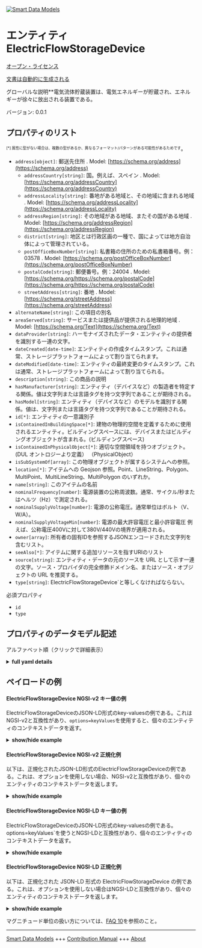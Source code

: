 <!-- 10-Header -->    
[![Smart Data Models](https://smartdatamodels.org/wp-content/uploads/2022/01/SmartDataModels_logo.png "Logo")](https://smartdatamodels.org)    
エンティティElectricFlowStorageDevice    
===============================<!-- /10-Header -->    
<!-- 15-License -->    
[オープン・ライセンス](https://github.com/smart-data-models//dataModel.S4BLDG/blob/master/ElectricFlowStorageDevice/LICENSE.md)    
[文書は自動的に生成される](https://docs.google.com/presentation/d/e/2PACX-1vTs-Ng5dIAwkg91oTTUdt8ua7woBXhPnwavZ0FxgR8BsAI_Ek3C5q97Nd94HS8KhP-r_quD4H0fgyt3/pub?start=false&loop=false&delayms=3000#slide=id.gb715ace035_0_60)    
<!-- /15-License -->    
<!-- 20-Description -->    
グローバルな説明**電気流体貯蔵装置は、電気エネルギーが貯蔵され、エネルギーが徐々に放出される装置である。    
バージョン: 0.0.1    
<!-- /20-Description -->    
<!-- 30-PropertiesList -->    
## プロパティのリスト    
<sup><sub>[*] 属性に型がない場合は、複数の型があるか、異なるフォーマット/パターンがある可能性があるためです</sub></sup>。    
- `address[object]`: 郵送先住所  . Model: [https://schema.org/address](https://schema.org/address)	- `addressCountry[string]`: 国。例えば、スペイン  . Model: [https://schema.org/addressCountry](https://schema.org/addressCountry)    
	- `addressLocality[string]`: 番地がある地域と、その地域に含まれる地域  . Model: [https://schema.org/addressLocality](https://schema.org/addressLocality)    
	- `addressRegion[string]`: その地域がある地域、またその国がある地域  . Model: [https://schema.org/addressRegion](https://schema.org/addressRegion)    
	- `district[string]`: 地区とは行政区画の一種で、国によっては地方自治体によって管理されている。      
	- `postOfficeBoxNumber[string]`: 私書箱の住所のための私書箱番号。例：03578  . Model: [https://schema.org/postOfficeBoxNumber](https://schema.org/postOfficeBoxNumber)    
	- `postalCode[string]`: 郵便番号。例：24004  . Model: [https://schema.org/https://schema.org/postalCode](https://schema.org/https://schema.org/postalCode)    
	- `streetAddress[string]`: 番地  . Model: [https://schema.org/streetAddress](https://schema.org/streetAddress)    
- `alternateName[string]`: この項目の別名  - `areaServed[string]`: サービスまたは提供品が提供される地理的地域  . Model: [https://schema.org/Text](https://schema.org/Text)- `dataProvider[string]`: ハーモナイズされたデータ・エンティティの提供者を識別する一連の文字。  - `dateCreated[date-time]`: エンティティの作成タイムスタンプ。これは通常、ストレージプラットフォームによって割り当てられます。  - `dateModified[date-time]`: エンティティの最終変更のタイムスタンプ。これは通常、ストレージプラットフォームによって割り当てられる。  - `description[string]`: この商品の説明  - `hasManufacturer[string]`: エンティティ（デバイスなど）の製造者を特定する関係。値は文字列または言語タグを持つ文字列であることが期待される。  - `hasModel[string]`: エンティティ（デバイスなど）のモデルを識別する関係。値は、文字列または言語タグを持つ文字列であることが期待される。  - `id[*]`: エンティティの一意識別子  - `isContainedInBuildingSpace[*]`: 建物の物理的空間を定義するために使用されるエンティティ。ビルディングスペースには、デバイスまたはビルディングオブジェクトが含まれる。(ビルディングスペース)  - `isContainedInPhysicalObject[*]`: 適切な空間領域を持つオブジェクト。  (DUL オントロジーより定義） （PhysicalObject）  - `isSubSystemOf[array]`: この物理オブジェクトが属するシステムへの参照。  - `location[*]`: アイテムへの Geojson 参照。Point、LineString、Polygon、MultiPoint、MultiLineString、MultiPolygon のいずれか。  - `name[string]`: このアイテムの名前  - `nominalFrequency[number]`: 電源装置の公称周波数。通常、サイクル/秒またはヘルツ（Hz）で測定される。  - `nominalSupplyVoltage[number]`: 電源の公称電圧。通常単位はボルト（V、W/A）。  - `nominalSupplyVoltageMin[number]`: 電源の最大許容電圧と最小許容電圧 例えば、公称電圧400Vに対して380V/440Vの境界が適用される。  - `owner[array]`: 所有者の固有IDを参照するJSONエンコードされた文字列を含むリスト。  - `seeAlso[*]`: アイテムに関する追加リソースを指すURIのリスト  - `source[string]`: エンティティ・データの元のソースを URL として示す一連の文字。ソース・プロバイダの完全修飾ドメイン名、またはソース・オブジェクトの URL を推奨する。  - `type[string]`: ElectricFlowStorageDevice`と等しくなければならない。  <!-- /30-PropertiesList -->    
<!-- 35-RequiredProperties -->    
必須プロパティ    
- `id`  - `type`  <!-- /35-RequiredProperties -->    
<!-- 40-RequiredProperties -->    
<!-- /40-RequiredProperties -->    
<!-- 50-DataModelHeader -->    
## プロパティのデータモデル記述    
アルファベット順（クリックで詳細表示）    
<!-- /50-DataModelHeader -->    
<!-- 60-ModelYaml -->    
<details><summary><strong>full yaml details</strong></summary>      
```yaml    
ElectricFlowStorageDevice:      
  description: An electric flow storage device is a device in which electrical energy is stored and from which energy may be progressively released.      
  properties:      
    address:      
      description: The mailing address      
      properties:      
        addressCountry:      
          description: 'The country. For example, Spain'      
          type: string      
          x-ngsi:      
            model: https://schema.org/addressCountry      
            type: Property      
        addressLocality:      
          description: 'The locality in which the street address is, and which is in the region'      
          type: string      
          x-ngsi:      
            model: https://schema.org/addressLocality      
            type: Property      
        addressRegion:      
          description: 'The region in which the locality is, and which is in the country'      
          type: string      
          x-ngsi:      
            model: https://schema.org/addressRegion      
            type: Property      
        district:      
          description: 'A district is a type of administrative division that, in some countries, is managed by the local government'      
          type: string      
          x-ngsi:      
            type: Property      
        postOfficeBoxNumber:      
          description: 'The post office box number for PO box addresses. For example, 03578'      
          type: string      
          x-ngsi:      
            model: https://schema.org/postOfficeBoxNumber      
            type: Property      
        postalCode:      
          description: 'The postal code. For example, 24004'      
          type: string      
          x-ngsi:      
            model: https://schema.org/https://schema.org/postalCode      
            type: Property      
        streetAddress:      
          description: The street address      
          type: string      
          x-ngsi:      
            model: https://schema.org/streetAddress      
            type: Property      
        streetNr:      
          description: Number identifying a specific property on a public street      
          type: string      
          x-ngsi:      
            type: Property      
      type: object      
      x-ngsi:      
        model: https://schema.org/address      
        type: Property      
    alternateName:      
      description: An alternative name for this item      
      type: string      
      x-ngsi:      
        type: Property      
    areaServed:      
      description: The geographic area where a service or offered item is provided      
      type: string      
      x-ngsi:      
        model: https://schema.org/Text      
        type: Property      
    dataProvider:      
      description: A sequence of characters identifying the provider of the harmonised data entity      
      type: string      
      x-ngsi:      
        type: Property      
    dateCreated:      
      description: Entity creation timestamp. This will usually be allocated by the storage platform      
      format: date-time      
      type: string      
      x-ngsi:      
        type: Property      
    dateModified:      
      description: Timestamp of the last modification of the entity. This will usually be allocated by the storage platform      
      format: date-time      
      type: string      
      x-ngsi:      
        type: Property      
    description:      
      description: A description of this item      
      type: string      
      x-ngsi:      
        type: Property      
    hasManufacturer:      
      description: 'A relationship identifying the manufacturer of an entity (e.g., device). The value is expected to be a string or a string with language tag'      
      type: string      
      x-ngsi:      
        type: Property      
    hasModel:      
      description: 'A relationship identifying the model of an entity (e.g., device). The value is expected to be a string or a string with language tag'      
      type: string      
      x-ngsi:      
        type: Property      
    id:      
      anyOf:      
        - description: Identifier format of any NGSI entity      
          maxLength: 256      
          minLength: 1      
          pattern: ^[\w\-\.\{\}\$\+\*\[\]`|~^@!,:\\]+$      
          type: string      
          x-ngsi:      
            type: Property      
        - description: Identifier format of any NGSI entity      
          format: uri      
          type: string      
          x-ngsi:      
            type: Property      
      description: Unique identifier of the entity      
      x-ngsi:      
        type: Property      
    isContainedInBuildingSpace:      
      anyOf:      
        - description: Identifier format of any NGSI entity      
          maxLength: 256      
          minLength: 1      
          pattern: ^[\w\-\.\{\}\$\+\*\[\]`|~^@!,:\\]+$      
          type: string      
          x-ngsi:      
            type: Property      
        - description: Identifier format of any NGSI entity      
          format: uri      
          type: string      
          x-ngsi:      
            type: Property      
      description: An entity used to define the physical spaces of the building. A building space contains devices or building objects. (BuildingSpace)      
      x-ngsi:      
        type: Property      
    isContainedInPhysicalObject:      
      anyOf:      
        - description: Identifier format of any NGSI entity      
          maxLength: 256      
          minLength: 1      
          pattern: ^[\w\-\.\{\}\$\+\*\[\]`|~^@!,:\\]+$      
          type: string      
          x-ngsi:      
            type: Property      
        - description: Identifier format of any NGSI entity      
          format: uri      
          type: string      
          x-ngsi:      
            type: Property      
      description: Any Object that has a proper space region.  (Definition extracted from DUL ontology) (PhysicalObject)      
      x-ngsi:      
        type: Property      
    isSubSystemOf:      
      description: A reference to a system(s) that this Physical Object is part of      
      items:      
        anyOf:      
          - description: Identifier format of any NGSI entity      
            maxLength: 256      
            minLength: 1      
            pattern: ^[\w\-\.\{\}\$\+\*\[\]`|~^@!,:\\]+$      
            type: string      
            x-ngsi:      
              type: Property      
          - description: Identifier format of any NGSI entity      
            format: uri      
            type: string      
            x-ngsi:      
              type: Property      
        description: Unique identifier of the entity      
        x-ngsi:      
          type: Property      
      type: array      
      x-ngsi:      
        type: Relationship      
    location:      
      description: 'Geojson reference to the item. It can be Point, LineString, Polygon, MultiPoint, MultiLineString or MultiPolygon'      
      oneOf:      
        - description: Geojson reference to the item. Point      
          properties:      
            bbox:      
              items:      
                type: number      
              minItems: 4      
              type: array      
            coordinates:      
              items:      
                type: number      
              minItems: 2      
              type: array      
            type:      
              enum:      
                - Point      
              type: string      
          required:      
            - type      
            - coordinates      
          title: GeoJSON Point      
          type: object      
          x-ngsi:      
            type: GeoProperty      
        - description: Geojson reference to the item. LineString      
          properties:      
            bbox:      
              items:      
                type: number      
              minItems: 4      
              type: array      
            coordinates:      
              items:      
                items:      
                  type: number      
                minItems: 2      
                type: array      
              minItems: 2      
              type: array      
            type:      
              enum:      
                - LineString      
              type: string      
          required:      
            - type      
            - coordinates      
          title: GeoJSON LineString      
          type: object      
          x-ngsi:      
            type: GeoProperty      
        - description: Geojson reference to the item. Polygon      
          properties:      
            bbox:      
              items:      
                type: number      
              minItems: 4      
              type: array      
            coordinates:      
              items:      
                items:      
                  items:      
                    type: number      
                  minItems: 2      
                  type: array      
                minItems: 4      
                type: array      
              type: array      
            type:      
              enum:      
                - Polygon      
              type: string      
          required:      
            - type      
            - coordinates      
          title: GeoJSON Polygon      
          type: object      
          x-ngsi:      
            type: GeoProperty      
        - description: Geojson reference to the item. MultiPoint      
          properties:      
            bbox:      
              items:      
                type: number      
              minItems: 4      
              type: array      
            coordinates:      
              items:      
                items:      
                  type: number      
                minItems: 2      
                type: array      
              type: array      
            type:      
              enum:      
                - MultiPoint      
              type: string      
          required:      
            - type      
            - coordinates      
          title: GeoJSON MultiPoint      
          type: object      
          x-ngsi:      
            type: GeoProperty      
        - description: Geojson reference to the item. MultiLineString      
          properties:      
            bbox:      
              items:      
                type: number      
              minItems: 4      
              type: array      
            coordinates:      
              items:      
                items:      
                  items:      
                    type: number      
                  minItems: 2      
                  type: array      
                minItems: 2      
                type: array      
              type: array      
            type:      
              enum:      
                - MultiLineString      
              type: string      
          required:      
            - type      
            - coordinates      
          title: GeoJSON MultiLineString      
          type: object      
          x-ngsi:      
            type: GeoProperty      
        - description: Geojson reference to the item. MultiLineString      
          properties:      
            bbox:      
              items:      
                type: number      
              minItems: 4      
              type: array      
            coordinates:      
              items:      
                items:      
                  items:      
                    items:      
                      type: number      
                    minItems: 2      
                    type: array      
                  minItems: 4      
                  type: array      
                type: array      
              type: array      
            type:      
              enum:      
                - MultiPolygon      
              type: string      
          required:      
            - type      
            - coordinates      
          title: GeoJSON MultiPolygon      
          type: object      
          x-ngsi:      
            type: GeoProperty      
      x-ngsi:      
        type: GeoProperty      
    name:      
      description: The name of this item      
      type: string      
      x-ngsi:      
        type: Property      
    nominalFrequency:      
      description: The nominal frequency of the supply. Usually measured in cycles/s or Hertz (Hz)      
      type: number      
      x-ngsi:      
        type: Property      
    nominalSupplyVoltage:      
      description: 'The nominal voltage of the supply. Usually measured in Volts (V, W/A)'      
      type: number      
      x-ngsi:      
        type: Property      
    nominalSupplyVoltageMin:      
      description: The maximum and minimum allowed voltage of the supply e.g. boundaries of 380V/440V may be applied for a nominal voltage of 400V      
      type: number      
      x-ngsi:      
        type: Property      
    owner:      
      description: A List containing a JSON encoded sequence of characters referencing the unique Ids of the owner(s)      
      items:      
        anyOf:      
          - description: Identifier format of any NGSI entity      
            maxLength: 256      
            minLength: 1      
            pattern: ^[\w\-\.\{\}\$\+\*\[\]`|~^@!,:\\]+$      
            type: string      
            x-ngsi:      
              type: Property      
          - description: Identifier format of any NGSI entity      
            format: uri      
            type: string      
            x-ngsi:      
              type: Property      
        description: Unique identifier of the entity      
        x-ngsi:      
          type: Property      
      type: array      
      x-ngsi:      
        type: Property      
    seeAlso:      
      description: list of uri pointing to additional resources about the item      
      oneOf:      
        - items:      
            format: uri      
            type: string      
          minItems: 1      
          type: array      
        - format: uri      
          type: string      
      x-ngsi:      
        type: Property      
    source:      
      description: 'A sequence of characters giving the original source of the entity data as a URL. Recommended to be the fully qualified domain name of the source provider, or the URL to the source object'      
      type: string      
      x-ngsi:      
        type: Property      
    type:      
      description: It must be equal to `ElectricFlowStorageDevice`      
      enum:      
        - ElectricFlowStorageDevice      
      type: string      
      x-ngsi:      
        type: Property      
  required:      
    - id      
    - type      
  type: object      
  x-derived-from: "https://saref.etsi.org/saref4bldg/v1.1.2/#s4bldg:ElectricFlowStorageDevice"      
  x-disclaimer: 'Redistribution and use in source and binary forms, with or without modification, are permitted  provided that the license conditions are met. Copyleft (c) 2022 Contributors to Smart Data Models Program'      
  x-license-url: https://github.com/smart-data-models/dataModel.S4BLDG/blob/master/ElectricFlowStorageDevice/LICENSE.md      
  x-model-schema: https://smart-data-models.github.com/dataModel.SAREF4BLDG/ElectricFlowStorageDevice/schema.json      
  x-model-tags: SAREF ElectricFlowStorageDevice      
  x-version: 0.0.1      
```    
</details>      
<!-- /60-ModelYaml -->    
<!-- 70-MiddleNotes -->    
<!-- /70-MiddleNotes -->    
<!-- 80-Examples -->    
## ペイロードの例    
#### ElectricFlowStorageDevice NGSI-v2 キー値の例    
ElectricFlowStorageDeviceのJSON-LD形式のkey-valuesの例である。これはNGSI-v2と互換性があり、`options=keyValues`を使用すると、個々のエンティティのコンテキストデータを返す。    
<details><summary><strong>show/hide example</strong></summary>      
```json  
{  
  "id": "urn:ngsi-ld:ElectricFlowStorageDevice:60491652-ea6b-4e3c-8c4d-b0ae10defbda",  
  "type": "ElectricFlowStorageDevice",  
  "nominalFrequency": 0.6643858958243121,  
  "nominalSupplyVoltage": 0.9863230627218449,  
  "nominalSupplyVoltageMin": 0.5073272634060758,  
  "isContainedInBuildingSpace": "urn:ngsi-ld:BuildingSpace:783aa5ff-fb6a-4fd8-863d-82a133f5d062",  
  "isContainedInPhysicalObject": "urn:ngsi-ld:PhysicalObject:2602e1ee-c225-4703-9046-53bad81695f9",  
  "isSubSystemOf": [  
    "urn:ngsi-ld:System:7aa13a80-05f1-4b1e-b973-4a4c88b729e8",  
    "urn:ngsi-ld:System:c34c6ce4-1336-4a37-a951-7710dd32550f",  
    "urn:ngsi-ld:System:dfeb61ff-fb62-4890-b453-918fe7a49b98"  
  ],  
  "hasManufacturer": "ElectricFlowStorageDevice Company Inc.",  
  "hasModel": "ElectricFlowStorageDevice 0.1.2",  
  "dateCreated": "2023-01-25T18:29:30Z",  
  "dateModified": "2023-01-25T14:18:54Z",  
  "source": "Import",  
  "name": "ElectricFlowStorageDevice",  
  "alternateName": "ElectricFlowStorageDevice type 2",  
  "description": "ElectricFlowStorageDevice of limited ElectricFlowStorageDevice types",  
  "dataProvider": "IFC file"  
}  
```  
</details>    
#### ElectricFlowStorageDevice NGSI-v2 正規化例    
以下は、正規化されたJSON-LD形式のElectricFlowStorageDeviceの例である。これは、オプションを使用しない場合、NGSI-v2と互換性があり、個々のエンティティのコンテキストデータを返します。    
<details><summary><strong>show/hide example</strong></summary>      
```json  
{  
  "id": "urn:ngsi-ld:ElectricFlowStorageDevice:4596f0a6-514a-4513-a666-3b9ade359305",  
  "type": "ElectricFlowStorageDevice",  
  "nominalFrequency": {  
    "type": "Number",  
    "value": 0.42581504045433194  
  },  
  "nominalSupplyVoltage": {  
    "type": "Number",  
    "value": 0.025200397292739596  
  },  
  "nominalSupplyVoltageMin": {  
    "type": "Number",  
    "value": 0.05204546916613961  
  },  
  "isContainedInBuildingSpace": {  
    "type": "Text",  
    "value": "urn:ngsi-ld:BuildingSpace:235bfb6d-5039-45ea-95f9-094db1283634"  
  },  
  "isContainedInPhysicalObject": {  
    "type": "Text",  
    "value": "urn:ngsi-ld:PhysicalObject:9b54ca95-3f90-4be8-b32a-b585f8a9f867"  
  },  
  "isSubSystemOf": {  
    "type": "StructuredValue",  
    "value": [  
      "urn:ngsi-ld:System:0292e70d-da07-4d14-b8d8-c81c27c44683",  
      "urn:ngsi-ld:System:6dce885f-2c53-414b-b0b2-9f2b88f0376d",  
      "urn:ngsi-ld:System:a52f7099-5638-4b97-98c6-d24acc53edc6"  
    ]  
  },  
  "hasManufacturer": {  
    "type": "Text",  
    "value": "ElectricFlowStorageDevice Company Inc."  
  },  
  "hasModel": {  
    "type": "Text",  
    "value": "ElectricFlowStorageDevice 0.1.2"  
  },  
  "dateCreated": {  
    "type": "DateTime",  
    "value": "2023-01-26T09:43:01.2422472+01:00"  
  },  
  "dateModified": {  
    "type": "DateTime",  
    "value": "2023-01-25T15:38:19.0396796+01:00"  
  },  
  "source": {  
    "type": "Text",  
    "value": "Import"  
  },  
  "name": {  
    "type": "Text",  
    "value": "ElectricFlowStorageDevice"  
  },  
  "alternateName": {  
    "type": "Text",  
    "value": "ElectricFlowStorageDevice type 2"  
  },  
  "description": {  
    "type": "Text",  
    "value": "ElectricFlowStorageDevice of limited ElectricFlowStorageDevice types"  
  },  
  "dataProvider": {  
    "type": "Text",  
    "value": "IFC file"  
  }  
}  
```  
</details>    
#### ElectricFlowStorageDevice NGSI-LD キー値の例    
ElectricFlowStorageDeviceのJSON-LD形式のkey-valuesの例である。options=keyValues`を使うとNGSI-LDと互換性があり、個々のエンティティのコンテキストデータを返す。    
<details><summary><strong>show/hide example</strong></summary>      
```json  
{  
  "id": "urn:ngsi-ld:ElectricFlowStorageDevice:60491652-ea6b-4e3c-8c4d-b0ae10defbda",  
  "type": "ElectricFlowStorageDevice",  
  "nominalFrequency": 0.6643858958243121,  
  "nominalSupplyVoltage": 0.9863230627218449,  
  "nominalSupplyVoltageMin": 0.5073272634060758,  
  "isContainedInBuildingSpace": "urn:ngsi-ld:BuildingSpace:783aa5ff-fb6a-4fd8-863d-82a133f5d062",  
  "isContainedInPhysicalObject": "urn:ngsi-ld:PhysicalObject:2602e1ee-c225-4703-9046-53bad81695f9",  
  "isSubSystemOf": [  
    "urn:ngsi-ld:System:7aa13a80-05f1-4b1e-b973-4a4c88b729e8",  
    "urn:ngsi-ld:System:c34c6ce4-1336-4a37-a951-7710dd32550f",  
    "urn:ngsi-ld:System:dfeb61ff-fb62-4890-b453-918fe7a49b98"  
  ],  
  "hasManufacturer": "ElectricFlowStorageDevice Company Inc.",  
  "hasModel": "ElectricFlowStorageDevice 0.1.2",  
  "dateCreated": "2023-01-25T18:29:30Z",  
  "dateModified": "2023-01-25T14:18:54Z",  
  "source": "Import",  
  "name": "ElectricFlowStorageDevice",  
  "alternateName": "ElectricFlowStorageDevice type 2",  
  "description": "ElectricFlowStorageDevice of limited ElectricFlowStorageDevice types",  
  "dataProvider": "IFC file",  
  "@context": [  
    "https://raw.githubusercontent.com/smart-data-models/dataModel.S4BLDG/master/context.jsonld",  
    "https://uri.etsi.org/ngsi-ld/v1/ngsi-ld-core-context.jsonld"  
  ]  
}  
```  
</details>    
#### ElectricFlowStorageDevice NGSI-LD 正規化例    
以下は、正規化された JSON-LD 形式の ElectricFlowStorageDevice の例である。これは、オプションを使用しない場合はNGSI-LDと互換性があり、個々のエンティティのコンテキストデータを返します。    
<details><summary><strong>show/hide example</strong></summary>      
```json  
{  
  "id": "urn:ngsi-ld:ElectricFlowStorageDevice:88efe032-f0b1-4d6b-9ff0-d3955cdcd6e7",  
  "type": "ElectricFlowStorageDevice",  
  "nominalFrequency": {  
    "type": "Property",  
    "unitCode": "Hz",  
    "observedAt": "2023-01-25T19:08:38Z",  
    "value": 0.6604645004424095  
  },  
  "nominalSupplyVoltage": {  
    "type": "Property",  
    "unitCode": "W/A",  
    "observedAt": "2023-01-26T06:40:20Z",  
    "value": 0.7889839353290103  
  },  
  "nominalSupplyVoltageMin": {  
    "type": "Property",  
    "unitCode": "NA",  
    "observedAt": "2023-01-26T13:04:38Z",  
    "value": 0.5759276076424262  
  },  
  "isContainedInBuildingSpace": {  
    "type": "Relationship",  
    "object": "urn:ngsi-ld:BuildingSpace:8d1a4801-d77d-48ce-8fdb-6b0e6bf737f2"  
  },  
  "isContainedInPhysicalObject": {  
    "type": "Relationship",  
    "object": "urn:ngsi-ld:PhysicalObject:42136020-035a-4946-8a49-99cbfde581e2"  
  },  
  "isSubSystemOf": [  
    {  
      "type": "Relationship",  
      "object": "urn:ngsi-ld:System:d553b00a-f3fe-4293-922d-8b665ed69e0d"  
    },  
    {  
      "type": "Relationship",  
      "object": "urn:ngsi-ld:System:7d32b669-8e92-4b94-9807-effabcb49391"  
    },  
    {  
      "type": "Relationship",  
      "object": "urn:ngsi-ld:System:242276cc-61da-4555-8b5f-769fd606ae0f"  
    }  
  ],  
  "hasManufacturer": {  
    "type": "Property",  
    "value": "ElectricFlowStorageDevice Company Inc."  
  },  
  "hasModel": {  
    "type": "Property",  
    "value": "ElectricFlowStorageDevice 0.1.2"  
  },  
  "dateCreated": {  
    "type": "Property",  
    "value": "2023-01-26T04:39:29Z"  
  },  
  "dateModified": {  
    "type": "Property",  
    "value": "2023-01-25T22:59:03Z"  
  },  
  "source": {  
    "type": "Property",  
    "value": "Import"  
  },  
  "name": {  
    "type": "Property",  
    "value": "ElectricFlowStorageDevice"  
  },  
  "alternateName": {  
    "type": "Property",  
    "value": "ElectricFlowStorageDevice type 2"  
  },  
  "description": {  
    "type": "Property",  
    "value": "ElectricFlowStorageDevice of limited ElectricFlowStorageDevice types"  
  },  
  "dataProvider": {  
    "type": "Property",  
    "value": "IFC file"  
  },  
  "@context": [  
    "https://raw.githubusercontent.com/smart-data-models/dataModel.S4BLDG/master/context.jsonld",  
    "https://uri.etsi.org/ngsi-ld/v1/ngsi-ld-core-context.jsonld"  
  ]  
}  
```  
</details><!-- /80-Examples -->    
<!-- 90-FooterNotes -->    
<!-- /90-FooterNotes -->    
<!-- 95-Units -->    
マグニチュード単位の扱い方については、[FAQ 10](https://smartdatamodels.org/index.php/faqs/)を参照のこと。    
<!-- /95-Units -->    
<!-- 97-LastFooter -->    
---    
[Smart Data Models](https://smartdatamodels.org) +++ [Contribution Manual](https://bit.ly/contribution_manual) +++ [About](https://bit.ly/Introduction_SDM)<!-- /97-LastFooter -->    
